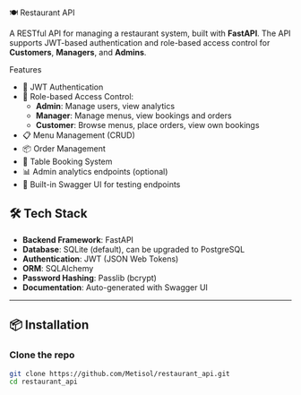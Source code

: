  🍽️ Restaurant API

A RESTful API for managing a restaurant system, built with **FastAPI**. The API supports JWT-based authentication and role-based access control for **Customers**, **Managers**, and **Admins**.

Features

- 🔐 JWT Authentication
- 👥 Role-based Access Control:
  - **Admin**: Manage users, view analytics
  - **Manager**: Manage menus, view bookings and orders
  - **Customer**: Browse menus, place orders, view own bookings
- 📋 Menu Management (CRUD)
- 📦 Order Management
- 📅 Table Booking System
- 📊 Admin analytics endpoints (optional)
- 🧪 Built-in Swagger UI for testing endpoints



## 🛠️ Tech Stack

- **Backend Framework**: FastAPI
- **Database**: SQLite (default), can be upgraded to PostgreSQL
- **Authentication**: JWT (JSON Web Tokens)
- **ORM**: SQLAlchemy
- **Password Hashing**: Passlib (bcrypt)
- **Documentation**: Auto-generated with Swagger UI

---

## 📦 Installation

### Clone the repo

```bash
git clone https://github.com/Metisol/restaurant_api.git
cd restaurant_api
